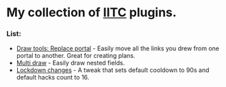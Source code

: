 # My collection of [IITC](https://iitc.app) plugins.

### List:
- [Draw tools: Replace portal](./dt-replace-portal) - Easily move all the links you drew from one portal to another. Great for creating plans.
- [Multi draw](./multi-draw) - Easily draw nested fields.
- [Lockdown changes](./lockdown-changes) - A tweak that sets default cooldown to 90s and default hacks count to 16.
